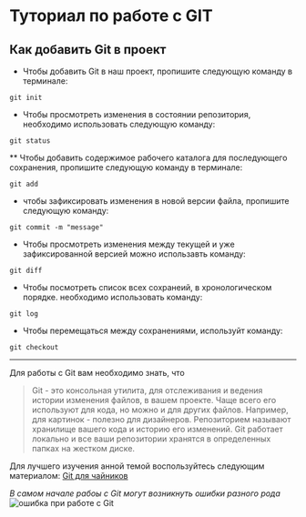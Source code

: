 # Туториал по работе с GIT # 

## Как добавить Git в проект

* Чтобы добавить Git  в наш проект, пропишите следующую команду в терминале: 
~~~
git init
~~~

* Чтобы просмотреть изменения в состоянии репозитория, необходимо использовать следующую команду:
~~~
git status
~~~
** Чтобы добавить содержимое рабочего каталога  для последующего  сохранения, пропишите следующую команду в терминале: 
~~~
git add
~~~
* чтобы зафиксировать изменения в новой версии файла, пропишите следующую команду:
~~~
git commit -m "message"
~~~~
* Чтобы просмотреть изменения между текущей и уже зафиксированной версией можно использавть команду:
~~~
git diff
~~~
* Чтобы посмотреть список всех сохранеий, в хронологическом порядке. необходимо использовать команду:
~~~
git log
~~~
* Чтобы перемещаться между сохранениями, используйт команду:
~~~
git checkout
~~~
***
Для работы с Git вам необходимо знать, что
> Git - это консольная утилита, для отслеживания и ведения истории изменения файлов, в вашем проекте. Чаще всего его используют для кода, но можно и для других файлов. Например, для картинок - полезно для дизайнеров.
Репозиторием называют хранилище вашего кода и историю его изменений. Git работает локально и все ваши репозитории хранятся в определенных папках на жестком диске.

 Для лучшего изучения анной темой воспользуйтесь следующим материалом:
 [Git для чайников](https://habr.com/ru/post/541258/ "Обязательно для изучения")

 _В самом начале рабоы с Git могут возникнуть ошибки разного рода_
 ![ошибка при работе с Git](https://raw.githubusercontent.com/legend80s/commit-msg-linter/master/assets/demo-4-compressed.png "что то")